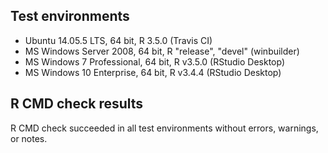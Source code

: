 ## Test environments
* Ubuntu 14.05.5 LTS, 64 bit, R 3.5.0 (Travis CI)
* MS Windows Server 2008, 64 bit, R "release", "devel" (winbuilder)
* MS Windows 7 Professional, 64 bit, R v3.5.0 (RStudio Desktop)
* MS Windows 10 Enterprise, 64 bit, R v3.4.4 (RStudio Desktop)

## R CMD check results
R CMD check succeeded in all test environments without errors, warnings, or notes.
